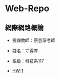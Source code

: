 # Web-Repo
## 網際網路概論
- 授課教師：蔡芸琤老師
- 姓名：寸得育
- 系級：科技系117

- [HW-1](https://github.com/cundeyu154/Yuna/blob/main/index.html.html)
